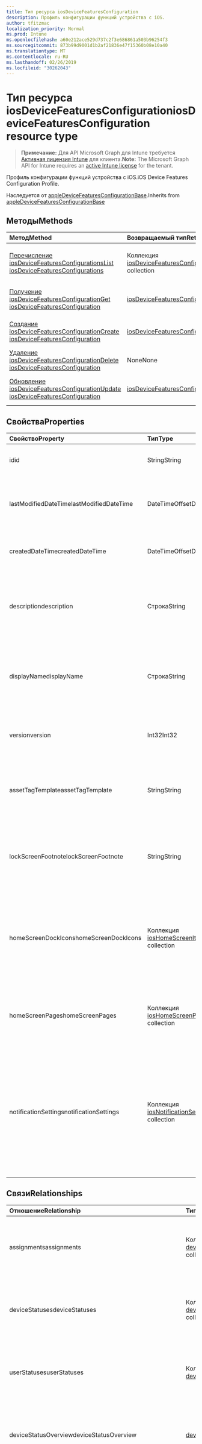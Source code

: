 ```yaml
---
title: Тип ресурса iosDeviceFeaturesConfiguration
description: Профиль конфигурации функций устройства с iOS.
author: tfitzmac
localization_priority: Normal
ms.prod: Intune
ms.openlocfilehash: a60e212ace529d737c2f3e686861a503b96254f3
ms.sourcegitcommit: 873b99d9001d1b2af21836e47f15360b08e10a40
ms.translationtype: MT
ms.contentlocale: ru-RU
ms.lasthandoff: 02/26/2019
ms.locfileid: "30262043"
---
```

# <a name="iosdevicefeaturesconfiguration-resource-type"></a><span data-ttu-id="fa7be-103">Тип ресурса iosDeviceFeaturesConfiguration</span><span class="sxs-lookup"><span data-stu-id="fa7be-103">iosDeviceFeaturesConfiguration resource type</span></span>

> <span data-ttu-id="fa7be-104">**Примечание:** Для API Microsoft Graph для Intune требуется [Активная лицензия Intune](https://go.microsoft.com/fwlink/?linkid=839381) для клиента.</span><span class="sxs-lookup"><span data-stu-id="fa7be-104">**Note:** The Microsoft Graph API for Intune requires an [active Intune license](https://go.microsoft.com/fwlink/?linkid=839381) for the tenant.</span></span>

<span data-ttu-id="fa7be-105">Профиль конфигурации функций устройства с iOS.</span><span class="sxs-lookup"><span data-stu-id="fa7be-105">iOS Device Features Configuration Profile.</span></span>


<span data-ttu-id="fa7be-106">Наследуется от [appleDeviceFeaturesConfigurationBase](../resources/intune-deviceconfig-appledevicefeaturesconfigurationbase.md).</span><span class="sxs-lookup"><span data-stu-id="fa7be-106">Inherits from [appleDeviceFeaturesConfigurationBase](../resources/intune-deviceconfig-appledevicefeaturesconfigurationbase.md)</span></span>

## <a name="methods"></a><span data-ttu-id="fa7be-107">Методы</span><span class="sxs-lookup"><span data-stu-id="fa7be-107">Methods</span></span>
|<span data-ttu-id="fa7be-108">Метод</span><span class="sxs-lookup"><span data-stu-id="fa7be-108">Method</span></span>|<span data-ttu-id="fa7be-109">Возвращаемый тип</span><span class="sxs-lookup"><span data-stu-id="fa7be-109">Return Type</span></span>|<span data-ttu-id="fa7be-110">Описание</span><span class="sxs-lookup"><span data-stu-id="fa7be-110">Description</span></span>|
|:---|:---|:---|
|[<span data-ttu-id="fa7be-111">Перечисление iosDeviceFeaturesConfigurations</span><span class="sxs-lookup"><span data-stu-id="fa7be-111">List iosDeviceFeaturesConfigurations</span></span>](../api/intune-deviceconfig-iosdevicefeaturesconfiguration-list.md)|<span data-ttu-id="fa7be-112">Коллекция [iosDeviceFeaturesConfiguration](../resources/intune-deviceconfig-iosdevicefeaturesconfiguration.md)</span><span class="sxs-lookup"><span data-stu-id="fa7be-112">[iosDeviceFeaturesConfiguration](../resources/intune-deviceconfig-iosdevicefeaturesconfiguration.md) collection</span></span>|<span data-ttu-id="fa7be-113">Список свойств и связей объектов [iosDeviceFeaturesConfiguration](../resources/intune-deviceconfig-iosdevicefeaturesconfiguration.md).</span><span class="sxs-lookup"><span data-stu-id="fa7be-113">List properties and relationships of the [iosDeviceFeaturesConfiguration](../resources/intune-deviceconfig-iosdevicefeaturesconfiguration.md) objects.</span></span>|
|[<span data-ttu-id="fa7be-114">Получение iosDeviceFeaturesConfiguration</span><span class="sxs-lookup"><span data-stu-id="fa7be-114">Get iosDeviceFeaturesConfiguration</span></span>](../api/intune-deviceconfig-iosdevicefeaturesconfiguration-get.md)|[<span data-ttu-id="fa7be-115">iosDeviceFeaturesConfiguration</span><span class="sxs-lookup"><span data-stu-id="fa7be-115">iosDeviceFeaturesConfiguration</span></span>](../resources/intune-deviceconfig-iosdevicefeaturesconfiguration.md)|<span data-ttu-id="fa7be-116">Считывание свойств и связей объекта [iosDeviceFeaturesConfiguration](../resources/intune-deviceconfig-iosdevicefeaturesconfiguration.md).</span><span class="sxs-lookup"><span data-stu-id="fa7be-116">Read properties and relationships of the [iosDeviceFeaturesConfiguration](../resources/intune-deviceconfig-iosdevicefeaturesconfiguration.md) object.</span></span>|
|[<span data-ttu-id="fa7be-117">Создание iosDeviceFeaturesConfiguration</span><span class="sxs-lookup"><span data-stu-id="fa7be-117">Create iosDeviceFeaturesConfiguration</span></span>](../api/intune-deviceconfig-iosdevicefeaturesconfiguration-create.md)|[<span data-ttu-id="fa7be-118">iosDeviceFeaturesConfiguration</span><span class="sxs-lookup"><span data-stu-id="fa7be-118">iosDeviceFeaturesConfiguration</span></span>](../resources/intune-deviceconfig-iosdevicefeaturesconfiguration.md)|<span data-ttu-id="fa7be-119">Создание объекта [iosDeviceFeaturesConfiguration](../resources/intune-deviceconfig-iosdevicefeaturesconfiguration.md).</span><span class="sxs-lookup"><span data-stu-id="fa7be-119">Create a new [iosDeviceFeaturesConfiguration](../resources/intune-deviceconfig-iosdevicefeaturesconfiguration.md) object.</span></span>|
|[<span data-ttu-id="fa7be-120">Удаление iosDeviceFeaturesConfiguration</span><span class="sxs-lookup"><span data-stu-id="fa7be-120">Delete iosDeviceFeaturesConfiguration</span></span>](../api/intune-deviceconfig-iosdevicefeaturesconfiguration-delete.md)|<span data-ttu-id="fa7be-121">None</span><span class="sxs-lookup"><span data-stu-id="fa7be-121">None</span></span>|<span data-ttu-id="fa7be-122">Удаление экземпляра [iosDeviceFeaturesConfiguration](../resources/intune-deviceconfig-iosdevicefeaturesconfiguration.md).</span><span class="sxs-lookup"><span data-stu-id="fa7be-122">Deletes a [iosDeviceFeaturesConfiguration](../resources/intune-deviceconfig-iosdevicefeaturesconfiguration.md).</span></span>|
|[<span data-ttu-id="fa7be-123">Обновление iosDeviceFeaturesConfiguration</span><span class="sxs-lookup"><span data-stu-id="fa7be-123">Update iosDeviceFeaturesConfiguration</span></span>](../api/intune-deviceconfig-iosdevicefeaturesconfiguration-update.md)|[<span data-ttu-id="fa7be-124">iosDeviceFeaturesConfiguration</span><span class="sxs-lookup"><span data-stu-id="fa7be-124">iosDeviceFeaturesConfiguration</span></span>](../resources/intune-deviceconfig-iosdevicefeaturesconfiguration.md)|<span data-ttu-id="fa7be-125">Обновление свойств объекта [iosDeviceFeaturesConfiguration](../resources/intune-deviceconfig-iosdevicefeaturesconfiguration.md).</span><span class="sxs-lookup"><span data-stu-id="fa7be-125">Update the properties of a [iosDeviceFeaturesConfiguration](../resources/intune-deviceconfig-iosdevicefeaturesconfiguration.md) object.</span></span>|

## <a name="properties"></a><span data-ttu-id="fa7be-126">Свойства</span><span class="sxs-lookup"><span data-stu-id="fa7be-126">Properties</span></span>
|<span data-ttu-id="fa7be-127">Свойство</span><span class="sxs-lookup"><span data-stu-id="fa7be-127">Property</span></span>|<span data-ttu-id="fa7be-128">Тип</span><span class="sxs-lookup"><span data-stu-id="fa7be-128">Type</span></span>|<span data-ttu-id="fa7be-129">Описание</span><span class="sxs-lookup"><span data-stu-id="fa7be-129">Description</span></span>|
|:---|:---|:---|
|<span data-ttu-id="fa7be-130">id</span><span class="sxs-lookup"><span data-stu-id="fa7be-130">id</span></span>|<span data-ttu-id="fa7be-131">String</span><span class="sxs-lookup"><span data-stu-id="fa7be-131">String</span></span>|<span data-ttu-id="fa7be-132">Ключ объекта.</span><span class="sxs-lookup"><span data-stu-id="fa7be-132">Key of the entity.</span></span> <span data-ttu-id="fa7be-133">Наследуется от [deviceConfiguration](../resources/intune-deviceconfig-deviceconfiguration.md).</span><span class="sxs-lookup"><span data-stu-id="fa7be-133">Inherited from [deviceConfiguration](../resources/intune-deviceconfig-deviceconfiguration.md)</span></span>|
|<span data-ttu-id="fa7be-134">lastModifiedDateTime</span><span class="sxs-lookup"><span data-stu-id="fa7be-134">lastModifiedDateTime</span></span>|<span data-ttu-id="fa7be-135">DateTimeOffset</span><span class="sxs-lookup"><span data-stu-id="fa7be-135">DateTimeOffset</span></span>|<span data-ttu-id="fa7be-136">Дата и время последнего изменения объекта.</span><span class="sxs-lookup"><span data-stu-id="fa7be-136">DateTime the object was last modified.</span></span> <span data-ttu-id="fa7be-137">Наследуется от [deviceConfiguration](../resources/intune-deviceconfig-deviceconfiguration.md).</span><span class="sxs-lookup"><span data-stu-id="fa7be-137">Inherited from [deviceConfiguration](../resources/intune-deviceconfig-deviceconfiguration.md)</span></span>|
|<span data-ttu-id="fa7be-138">createdDateTime</span><span class="sxs-lookup"><span data-stu-id="fa7be-138">createdDateTime</span></span>|<span data-ttu-id="fa7be-139">DateTimeOffset</span><span class="sxs-lookup"><span data-stu-id="fa7be-139">DateTimeOffset</span></span>|<span data-ttu-id="fa7be-140">Дата и время создания объекта.</span><span class="sxs-lookup"><span data-stu-id="fa7be-140">DateTime the object was created.</span></span> <span data-ttu-id="fa7be-141">Наследуется от [deviceConfiguration](../resources/intune-deviceconfig-deviceconfiguration.md).</span><span class="sxs-lookup"><span data-stu-id="fa7be-141">Inherited from [deviceConfiguration](../resources/intune-deviceconfig-deviceconfiguration.md)</span></span>|
|<span data-ttu-id="fa7be-142">description</span><span class="sxs-lookup"><span data-stu-id="fa7be-142">description</span></span>|<span data-ttu-id="fa7be-143">Строка</span><span class="sxs-lookup"><span data-stu-id="fa7be-143">String</span></span>|<span data-ttu-id="fa7be-144">Указанное администратором описание конфигурации устройства.</span><span class="sxs-lookup"><span data-stu-id="fa7be-144">Admin provided description of the Device Configuration.</span></span> <span data-ttu-id="fa7be-145">Наследуется от [deviceConfiguration](../resources/intune-deviceconfig-deviceconfiguration.md).</span><span class="sxs-lookup"><span data-stu-id="fa7be-145">Inherited from [deviceConfiguration](../resources/intune-deviceconfig-deviceconfiguration.md)</span></span>|
|<span data-ttu-id="fa7be-146">displayName</span><span class="sxs-lookup"><span data-stu-id="fa7be-146">displayName</span></span>|<span data-ttu-id="fa7be-147">Строка</span><span class="sxs-lookup"><span data-stu-id="fa7be-147">String</span></span>|<span data-ttu-id="fa7be-148">Указанное администратором имя конфигурации устройства.</span><span class="sxs-lookup"><span data-stu-id="fa7be-148">Admin provided name of the device configuration.</span></span> <span data-ttu-id="fa7be-149">Наследуется от [deviceConfiguration](../resources/intune-deviceconfig-deviceconfiguration.md).</span><span class="sxs-lookup"><span data-stu-id="fa7be-149">Inherited from [deviceConfiguration](../resources/intune-deviceconfig-deviceconfiguration.md)</span></span>|
|<span data-ttu-id="fa7be-150">version</span><span class="sxs-lookup"><span data-stu-id="fa7be-150">version</span></span>|<span data-ttu-id="fa7be-151">Int32</span><span class="sxs-lookup"><span data-stu-id="fa7be-151">Int32</span></span>|<span data-ttu-id="fa7be-152">Версия конфигурации устройства.</span><span class="sxs-lookup"><span data-stu-id="fa7be-152">Version of the device configuration.</span></span> <span data-ttu-id="fa7be-153">Наследуется от объекта [deviceConfiguration](../resources/intune-deviceconfig-deviceconfiguration.md)</span><span class="sxs-lookup"><span data-stu-id="fa7be-153">Inherited from [deviceConfiguration](../resources/intune-deviceconfig-deviceconfiguration.md)</span></span>|
|<span data-ttu-id="fa7be-154">assetTagTemplate</span><span class="sxs-lookup"><span data-stu-id="fa7be-154">assetTagTemplate</span></span>|<span data-ttu-id="fa7be-155">String</span><span class="sxs-lookup"><span data-stu-id="fa7be-155">String</span></span>|<span data-ttu-id="fa7be-156">Сведения о теге ресурса для устройства, отображаемые в окне входа и на экране блокировки.</span><span class="sxs-lookup"><span data-stu-id="fa7be-156">Asset tag information for the device, displayed on the login window and lock screen.</span></span>|
|<span data-ttu-id="fa7be-157">lockScreenFootnote</span><span class="sxs-lookup"><span data-stu-id="fa7be-157">lockScreenFootnote</span></span>|<span data-ttu-id="fa7be-158">String</span><span class="sxs-lookup"><span data-stu-id="fa7be-158">String</span></span>|<span data-ttu-id="fa7be-159">Сноска, отображаемая в окне входа и на экране блокировки.</span><span class="sxs-lookup"><span data-stu-id="fa7be-159">A footnote displayed on the login window and lock screen.</span></span> <span data-ttu-id="fa7be-160">Доступна в iOS 9.3.1 и более поздних версий.</span><span class="sxs-lookup"><span data-stu-id="fa7be-160">Available in iOS 9.3.1 and later.</span></span>|
|<span data-ttu-id="fa7be-161">homeScreenDockIcons</span><span class="sxs-lookup"><span data-stu-id="fa7be-161">homeScreenDockIcons</span></span>|<span data-ttu-id="fa7be-162">Коллекция [iosHomeScreenItem](../resources/intune-deviceconfig-ioshomescreenitem.md)</span><span class="sxs-lookup"><span data-stu-id="fa7be-162">[iosHomeScreenItem](../resources/intune-deviceconfig-ioshomescreenitem.md) collection</span></span>|<span data-ttu-id="fa7be-163">Список приложений и папок, которые должны отображаться на панели Dock на начальном экране.</span><span class="sxs-lookup"><span data-stu-id="fa7be-163">A list of app and folders to appear on the Home Screen Dock.</span></span> <span data-ttu-id="fa7be-164">Эта коллекция может содержать не более 500 элементов.</span><span class="sxs-lookup"><span data-stu-id="fa7be-164">This collection can contain a maximum of 500 elements.</span></span>|
|<span data-ttu-id="fa7be-165">homeScreenPages</span><span class="sxs-lookup"><span data-stu-id="fa7be-165">homeScreenPages</span></span>|<span data-ttu-id="fa7be-166">Коллекция [iosHomeScreenPage](../resources/intune-deviceconfig-ioshomescreenpage.md)</span><span class="sxs-lookup"><span data-stu-id="fa7be-166">[iosHomeScreenPage](../resources/intune-deviceconfig-ioshomescreenpage.md) collection</span></span>|<span data-ttu-id="fa7be-167">Список страниц на начальном экране.</span><span class="sxs-lookup"><span data-stu-id="fa7be-167">A list of pages on the Home Screen.</span></span> <span data-ttu-id="fa7be-168">Эта коллекция может содержать не более 500 элементов.</span><span class="sxs-lookup"><span data-stu-id="fa7be-168">This collection can contain a maximum of 500 elements.</span></span>|
|<span data-ttu-id="fa7be-169">notificationSettings</span><span class="sxs-lookup"><span data-stu-id="fa7be-169">notificationSettings</span></span>|<span data-ttu-id="fa7be-170">Коллекция [iosNotificationSettings](../resources/intune-deviceconfig-iosnotificationsettings.md)</span><span class="sxs-lookup"><span data-stu-id="fa7be-170">[iosNotificationSettings](../resources/intune-deviceconfig-iosnotificationsettings.md) collection</span></span>|<span data-ttu-id="fa7be-171">Параметры уведомления для каждого идентификатора пакета. Применимы только к устройствам, находящимся в защищенном режиме (для iOS 9.3 и более поздних версий).</span><span class="sxs-lookup"><span data-stu-id="fa7be-171">Notification settings for each bundle id. Applicable to devices in supervised mode only (iOS 9.3 and later).</span></span> <span data-ttu-id="fa7be-172">Эта коллекция может содержать не более 500 элементов.</span><span class="sxs-lookup"><span data-stu-id="fa7be-172">This collection can contain a maximum of 500 elements.</span></span>|

## <a name="relationships"></a><span data-ttu-id="fa7be-173">Связи</span><span class="sxs-lookup"><span data-stu-id="fa7be-173">Relationships</span></span>
|<span data-ttu-id="fa7be-174">Отношение</span><span class="sxs-lookup"><span data-stu-id="fa7be-174">Relationship</span></span>|<span data-ttu-id="fa7be-175">Тип</span><span class="sxs-lookup"><span data-stu-id="fa7be-175">Type</span></span>|<span data-ttu-id="fa7be-176">Описание</span><span class="sxs-lookup"><span data-stu-id="fa7be-176">Description</span></span>|
|:---|:---|:---|
|<span data-ttu-id="fa7be-177">assignments</span><span class="sxs-lookup"><span data-stu-id="fa7be-177">assignments</span></span>|<span data-ttu-id="fa7be-178">Коллекция [deviceConfigurationAssignment](../resources/intune-deviceconfig-deviceconfigurationassignment.md)</span><span class="sxs-lookup"><span data-stu-id="fa7be-178">[deviceConfigurationAssignment](../resources/intune-deviceconfig-deviceconfigurationassignment.md) collection</span></span>|<span data-ttu-id="fa7be-179">Список назначений для профиля конфигурации устройства.</span><span class="sxs-lookup"><span data-stu-id="fa7be-179">The list of assignments for the device configuration profile.</span></span> <span data-ttu-id="fa7be-180">Наследуется от [deviceConfiguration](../resources/intune-deviceconfig-deviceconfiguration.md).</span><span class="sxs-lookup"><span data-stu-id="fa7be-180">Inherited from [deviceConfiguration](../resources/intune-deviceconfig-deviceconfiguration.md)</span></span>|
|<span data-ttu-id="fa7be-181">deviceStatuses</span><span class="sxs-lookup"><span data-stu-id="fa7be-181">deviceStatuses</span></span>|<span data-ttu-id="fa7be-182">Коллекция [deviceConfigurationDeviceStatus](../resources/intune-deviceconfig-deviceconfigurationdevicestatus.md)</span><span class="sxs-lookup"><span data-stu-id="fa7be-182">[deviceConfigurationDeviceStatus](../resources/intune-deviceconfig-deviceconfigurationdevicestatus.md) collection</span></span>|<span data-ttu-id="fa7be-183">Состояние установки конфигурации для каждого устройства.</span><span class="sxs-lookup"><span data-stu-id="fa7be-183">Device configuration installation status by device.</span></span> <span data-ttu-id="fa7be-184">Наследуется от [deviceConfiguration](../resources/intune-deviceconfig-deviceconfiguration.md).</span><span class="sxs-lookup"><span data-stu-id="fa7be-184">Inherited from [deviceConfiguration](../resources/intune-deviceconfig-deviceconfiguration.md)</span></span>|
|<span data-ttu-id="fa7be-185">userStatuses</span><span class="sxs-lookup"><span data-stu-id="fa7be-185">userStatuses</span></span>|<span data-ttu-id="fa7be-186">Коллекция [deviceConfigurationUserStatus](../resources/intune-deviceconfig-deviceconfigurationuserstatus.md)</span><span class="sxs-lookup"><span data-stu-id="fa7be-186">[deviceConfigurationUserStatus](../resources/intune-deviceconfig-deviceconfigurationuserstatus.md) collection</span></span>|<span data-ttu-id="fa7be-187">Состояние установки конфигурации устройств пользователем.</span><span class="sxs-lookup"><span data-stu-id="fa7be-187">Device configuration installation status by user.</span></span> <span data-ttu-id="fa7be-188">Наследуется от [deviceConfiguration](../resources/intune-deviceconfig-deviceconfiguration.md)</span><span class="sxs-lookup"><span data-stu-id="fa7be-188">Inherited from [deviceConfiguration](../resources/intune-deviceconfig-deviceconfiguration.md)</span></span>|
|<span data-ttu-id="fa7be-189">deviceStatusOverview</span><span class="sxs-lookup"><span data-stu-id="fa7be-189">deviceStatusOverview</span></span>|[<span data-ttu-id="fa7be-190">deviceConfigurationDeviceOverview</span><span class="sxs-lookup"><span data-stu-id="fa7be-190">deviceConfigurationDeviceOverview</span></span>](../resources/intune-deviceconfig-deviceconfigurationdeviceoverview.md)|<span data-ttu-id="fa7be-191">Обзор состояния конфигурации по устройствам. Наследуется от [deviceConfiguration](../resources/intune-deviceconfig-deviceconfiguration.md)</span><span class="sxs-lookup"><span data-stu-id="fa7be-191">Device Configuration devices status overview Inherited from [deviceConfiguration](../resources/intune-deviceconfig-deviceconfiguration.md)</span></span>|
|<span data-ttu-id="fa7be-192">userStatusOverview</span><span class="sxs-lookup"><span data-stu-id="fa7be-192">userStatusOverview</span></span>|[<span data-ttu-id="fa7be-193">deviceConfigurationUserOverview</span><span class="sxs-lookup"><span data-stu-id="fa7be-193">deviceConfigurationUserOverview</span></span>](../resources/intune-deviceconfig-deviceconfigurationuseroverview.md)|<span data-ttu-id="fa7be-194">Обзор состояния конфигурации устройств по пользователям. Наследуется от [deviceConfiguration](../resources/intune-deviceconfig-deviceconfiguration.md)</span><span class="sxs-lookup"><span data-stu-id="fa7be-194">Device Configuration users status overview Inherited from [deviceConfiguration](../resources/intune-deviceconfig-deviceconfiguration.md)</span></span>|
|<span data-ttu-id="fa7be-195">deviceSettingStateSummaries</span><span class="sxs-lookup"><span data-stu-id="fa7be-195">deviceSettingStateSummaries</span></span>|<span data-ttu-id="fa7be-196">Коллекция [settingStateDeviceSummary](../resources/intune-deviceconfig-settingstatedevicesummary.md)</span><span class="sxs-lookup"><span data-stu-id="fa7be-196">[settingStateDeviceSummary](../resources/intune-deviceconfig-settingstatedevicesummary.md) collection</span></span>|<span data-ttu-id="fa7be-197">Обзор состояния параметров конфигурации устройств по пользователям. Наследуется от [deviceConfiguration](../resources/intune-deviceconfig-deviceconfiguration.md)</span><span class="sxs-lookup"><span data-stu-id="fa7be-197">Device Configuration Setting State Device Summary Inherited from [deviceConfiguration](../resources/intune-deviceconfig-deviceconfiguration.md)</span></span>|

## <a name="json-representation"></a><span data-ttu-id="fa7be-198">Представление JSON</span><span class="sxs-lookup"><span data-stu-id="fa7be-198">JSON Representation</span></span>
<span data-ttu-id="fa7be-199">Ниже представлено описание ресурса в формате JSON.</span><span class="sxs-lookup"><span data-stu-id="fa7be-199">Here is a JSON representation of the resource.</span></span>
<!-- {
  "blockType": "resource",
  "keyProperty": "id",
  "@odata.type": "microsoft.graph.iosDeviceFeaturesConfiguration"
}
-->
``` json
{
  "@odata.type": "#microsoft.graph.iosDeviceFeaturesConfiguration",
  "id": "String (identifier)",
  "lastModifiedDateTime": "String (timestamp)",
  "createdDateTime": "String (timestamp)",
  "description": "String",
  "displayName": "String",
  "version": 1024,
  "assetTagTemplate": "String",
  "lockScreenFootnote": "String",
  "homeScreenDockIcons": [
    {
      "@odata.type": "microsoft.graph.iosHomeScreenItem",
      "displayName": "String",
      "pages": [
        {
          "@odata.type": "microsoft.graph.iosHomeScreenFolderPage",
          "displayName": "String",
          "apps": [
            {
              "@odata.type": "microsoft.graph.iosHomeScreenApp",
              "displayName": "String",
              "bundleID": "String"
            }
          ]
        }
      ]
    }
  ],
  "homeScreenPages": [
    {
      "@odata.type": "microsoft.graph.iosHomeScreenPage",
      "displayName": "String",
      "icons": [
        {
          "@odata.type": "microsoft.graph.iosHomeScreenItem",
          "displayName": "String",
          "pages": [
            {
              "@odata.type": "microsoft.graph.iosHomeScreenFolderPage",
              "displayName": "String",
              "apps": [
                {
                  "@odata.type": "microsoft.graph.iosHomeScreenApp",
                  "displayName": "String",
                  "bundleID": "String"
                }
              ]
            }
          ]
        }
      ]
    }
  ],
  "notificationSettings": [
    {
      "@odata.type": "microsoft.graph.iosNotificationSettings",
      "bundleID": "String",
      "appName": "String",
      "publisher": "String",
      "enabled": true,
      "showInNotificationCenter": true,
      "showOnLockScreen": true,
      "alertType": "String",
      "badgesEnabled": true,
      "soundsEnabled": true
    }
  ]
}
```



